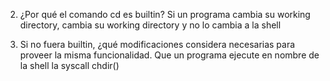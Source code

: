 2. ¿Por qué el comando cd es builtin?
    Si un programa cambia su working directory, cambia su working directory y no lo cambia a la shell

3. Si no fuera builtin, ¿qué modificaciones considera necesarias para proveer la misma funcionalidad.
    Que un programa ejecute en nombre de la shell la syscall chdir()
